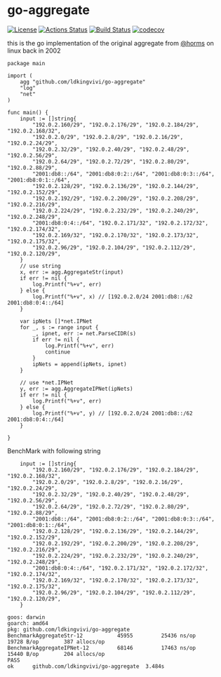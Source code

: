 # go-aggregate
[![License](http://img.shields.io/badge/license-MIT-blue.svg?style=flat-square)](http://opensource.org/licenses/MIT)
[![Actions Status](https://github.com/ldkingvivi/go-aggregate/workflows/Go/badge.svg)](https://github.com/ldkingvivi/go-aggregate/actions)
[![Build Status](https://travis-ci.org/ldkingvivi/go-aggregate.png?branch=master)](https://travis-ci.org/ldkingvivi/go-aggregate)
[![codecov](https://codecov.io/gh/ldkingvivi/go-aggregate/branch/master/graph/badge.svg)](https://codecov.io/gh/ldkingvivi/go-aggregate)

this is the go implementation of the original aggregate from [@horms]( https://github.com/horms) on linux back in 2002

```
package main

import (
	agg "github.com/ldkingvivi/go-aggregate"
	"log"
	"net"
)

func main() {
	input := []string{
		"192.0.2.160/29", "192.0.2.176/29", "192.0.2.184/29", "192.0.2.168/32",
		"192.0.2.0/29", "192.0.2.8/29", "192.0.2.16/29", "192.0.2.24/29",
		"192.0.2.32/29", "192.0.2.40/29", "192.0.2.48/29", "192.0.2.56/29",
		"192.0.2.64/29", "192.0.2.72/29", "192.0.2.80/29", "192.0.2.88/29",
		"2001:db8::/64", "2001:db8:0:2::/64", "2001:db8:0:3::/64", "2001:db8:0:1::/64",
		"192.0.2.128/29", "192.0.2.136/29", "192.0.2.144/29", "192.0.2.152/29",
		"192.0.2.192/29", "192.0.2.200/29", "192.0.2.208/29", "192.0.2.216/29",
		"192.0.2.224/29", "192.0.2.232/29", "192.0.2.240/29", "192.0.2.248/29",
		"2001:db8:0:4::/64", "192.0.2.171/32", "192.0.2.172/32", "192.0.2.174/32",
		"192.0.2.169/32", "192.0.2.170/32", "192.0.2.173/32", "192.0.2.175/32",
		"192.0.2.96/29", "192.0.2.104/29", "192.0.2.112/29", "192.0.2.120/29",
	}
	// use string
	x, err := agg.AggregateStr(input)
	if err != nil {
		log.Printf("%+v", err)
	} else {
		log.Printf("%+v", x) // [192.0.2.0/24 2001:db8::/62 2001:db8:0:4::/64]
	}

	var ipNets []*net.IPNet
	for _, s := range input {
		_, ipnet, err := net.ParseCIDR(s)
		if err != nil {
			log.Printf("%+v", err)
			continue
		}
		ipNets = append(ipNets, ipnet)
	}

	// use *net.IPNet
	y, err := agg.AggregateIPNet(ipNets)
	if err != nil {
		log.Printf("%+v", err)
	} else {
		log.Printf("%+v", y) // [192.0.2.0/24 2001:db8::/62 2001:db8:0:4::/64]
	}

}

```

BenchMark with following string

```
    input := []string{
		"192.0.2.160/29", "192.0.2.176/29", "192.0.2.184/29", "192.0.2.168/32",
		"192.0.2.0/29", "192.0.2.8/29", "192.0.2.16/29", "192.0.2.24/29",
		"192.0.2.32/29", "192.0.2.40/29", "192.0.2.48/29", "192.0.2.56/29",
		"192.0.2.64/29", "192.0.2.72/29", "192.0.2.80/29", "192.0.2.88/29",
		"2001:db8::/64", "2001:db8:0:2::/64", "2001:db8:0:3::/64", "2001:db8:0:1::/64",
		"192.0.2.128/29", "192.0.2.136/29", "192.0.2.144/29", "192.0.2.152/29",
		"192.0.2.192/29", "192.0.2.200/29", "192.0.2.208/29", "192.0.2.216/29",
		"192.0.2.224/29", "192.0.2.232/29", "192.0.2.240/29", "192.0.2.248/29",
		"2001:db8:0:4::/64", "192.0.2.171/32", "192.0.2.172/32", "192.0.2.174/32",
		"192.0.2.169/32", "192.0.2.170/32", "192.0.2.173/32", "192.0.2.175/32",
		"192.0.2.96/29", "192.0.2.104/29", "192.0.2.112/29", "192.0.2.120/29",
	}
```

```
goos: darwin
goarch: amd64
pkg: github.com/ldkingvivi/go-aggregate
BenchmarkAggregateStr-12      	   45955	     25436 ns/op	   19728 B/op	     387 allocs/op
BenchmarkAggregateIPNet-12    	   68146	     17463 ns/op	   15440 B/op	     204 allocs/op
PASS
ok  	github.com/ldkingvivi/go-aggregate	3.484s
```